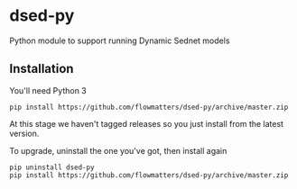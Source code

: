 # dsed-py
Python module to support running Dynamic Sednet models

## Installation

You'll need Python 3

```
pip install https://github.com/flowmatters/dsed-py/archive/master.zip
```

At this stage we haven't tagged releases so you just install from the latest version.

To upgrade, uninstall the one you've got, then install again

```
pip uninstall dsed-py
pip install https://github.com/flowmatters/dsed-py/archive/master.zip
```

